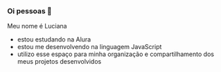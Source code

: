 ### Oi pessoas 🤙

Meu nome é Luciana
- estou estudando na Alura
- estou me desenvolvendo na linguagem JavaScript
- utilizo esse espaço para minha organização e compartilhamento dos meus projetos desenvolvidos 
